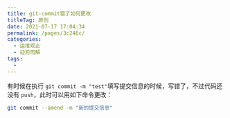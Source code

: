 ```yaml
---
title: git-commit错了如何更改
titleTag: 原创
date: 2021-07-17 17:04:34
permalink: /pages/3c246c/
categories:
  - 运维观止
  - 迎刃而解
tags:
  - 
---
```


有时候在执行 `git commit -m "test"`填写提交信息的时候，写错了，不过代码还没有 `push`，此时可以用如下命令更改：

```sh
git commit --amend -m "新的提交信息"
```